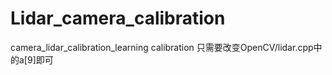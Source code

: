 # Lidar_camera_calibration
camera_lidar_calibration_learning
calibration
只需要改变OpenCV/lidar.cpp中的a[9]即可
